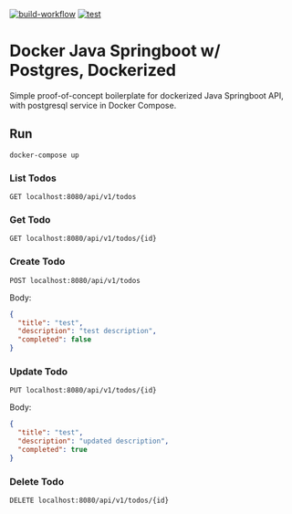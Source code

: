 [![build-workflow](https://github.com/jdleo/docker-java-springboot-postgres-api/actions/workflows/build.yml/badge.svg)](https://github.com/jdleo/docker-java-springboot-postgres-api/actions/workflows/build.yml) [![test](https://github.com/jdleo/docker-java-springboot-postgres-api/actions/workflows/buildtest.yml/badge.svg)](https://github.com/jdleo/docker-java-springboot-postgres-api/actions/workflows/buildtest.yml)

# Docker Java Springboot w/ Postgres, Dockerized

Simple proof-of-concept boilerplate for dockerized Java Springboot API, with postgresql service in Docker Compose.

## Run

```
docker-compose up
```

### List Todos

```
GET localhost:8080/api/v1/todos
```

### Get Todo

```
GET localhost:8080/api/v1/todos/{id}
```

### Create Todo

```
POST localhost:8080/api/v1/todos
```

Body:

```json
{
  "title": "test",
  "description": "test description",
  "completed": false
}
```

### Update Todo

```
PUT localhost:8080/api/v1/todos/{id}
```

Body:

```json
{
  "title": "test",
  "description": "updated description",
  "completed": true
}
```

### Delete Todo

```
DELETE localhost:8080/api/v1/todos/{id}
```
